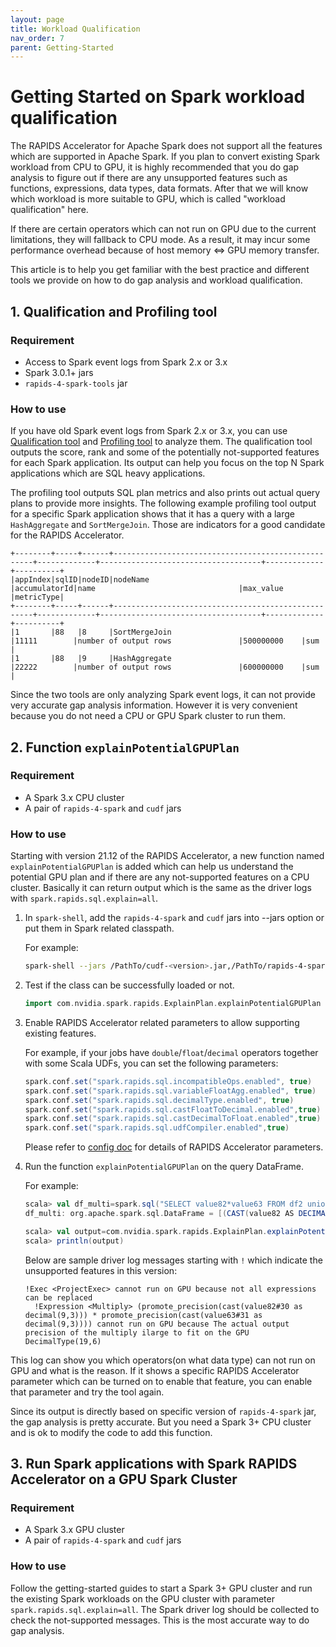 ```yaml
---
layout: page
title: Workload Qualification
nav_order: 7
parent: Getting-Started
---
```

# Getting Started on Spark workload qualification

The RAPIDS Accelerator for Apache Spark does not support all the features which are supported in Apache Spark.
If you plan to convert existing Spark workload from CPU to GPU, it is highly recommended that you do gap analysis 
to figure out if there are any unsupported features such as functions, expressions, data types, data formats.
After that we will know which workload is more suitable to GPU, which is called "workload qualification" here.

If there are certain operators which can not run on GPU due to the current limitations, they will fallback to CPU mode.
As a result, it may incur some performance overhead because of host memory <=> GPU memory transfer. 

This article is to help you get familiar with the best practice and different tools we provide on how to do gap analysis 
and workload qualification.

## 1. Qualification and Profiling tool

### Requirement

- Access to Spark event logs from Spark 2.x or 3.x
- Spark 3.0.1+ jars
- `rapids-4-spark-tools` jar

### How to use

If you have old Spark event logs from Spark 2.x or 3.x, you can use [Qualification tool](../spark-qualification-tool.md) 
and [Profiling tool](../spark-profiling-tool.md) to analyze them.
The qualification tool outputs the score, rank and some of the potentially not-supported features for each Spark application.
Its output can help you focus on the top N Spark applications which are SQL heavy applications. 

The profiling tool outputs SQL plan metrics and also prints out actual query plans to provide more insights.
The following example profiling tool output for a specific Spark application shows that it has a query with a large 
`HashAggregate` and `SortMergeJoin`. Those are indicators for a good candidate for the RAPIDS Accelerator.

```
+--------+-----+------+----------------------------------------------------+-------------+------------------------------------+-------------+----------+
|appIndex|sqlID|nodeID|nodeName                                            |accumulatorId|name                                |max_value    |metricType|
+--------+-----+------+----------------------------------------------------+-------------+------------------------------------+-------------+----------+
|1       |88   |8     |SortMergeJoin                                       |11111        |number of output rows               |500000000    |sum       |
|1       |88   |9     |HashAggregate                                       |22222        |number of output rows               |600000000    |sum       |
```

Since the two tools are only analyzing Spark event logs, it can not provide very accurate gap analysis information.
However it is very convenient because you do not need a CPU or GPU Spark cluster to run them.

## 2. Function `explainPotentialGPUPlan` 

### Requirement

- A Spark 3.x CPU cluster
- A pair of `rapids-4-spark` and `cudf` jars

### How to use

Starting with version 21.12 of the RAPIDS Accelerator, a new function named `explainPotentialGPUPlan` is added which can help us understand 
the potential GPU plan and if there are any not-supported features on a CPU cluster.
Basically it can return output which is the same as the driver logs with `spark.rapids.sql.explain=all`.

1. In `spark-shell`, add the `rapids-4-spark` and `cudf` jars into --jars option or put them in Spark related classpath.

   For example:

   ```bash
   spark-shell --jars /PathTo/cudf-<version>.jar,/PathTo/rapids-4-spark_<version>.jar
   ```

2. Test if the class can be successfully loaded or not.

   ```scala
   import com.nvidia.spark.rapids.ExplainPlan.explainPotentialGPUPlan
   ```

3. Enable RAPIDS Accelerator related parameters to allow supporting existing features.
   
   For example, if your jobs have `double`/`float`/`decimal` operators together with some Scala UDFs, you can set 
   the following parameters:
   
   ```scala
   spark.conf.set("spark.rapids.sql.incompatibleOps.enabled", true)
   spark.conf.set("spark.rapids.sql.variableFloatAgg.enabled", true)
   spark.conf.set("spark.rapids.sql.decimalType.enabled", true)
   spark.conf.set("spark.rapids.sql.castFloatToDecimal.enabled",true)
   spark.conf.set("spark.rapids.sql.castDecimalToFloat.enabled",true)
   spark.conf.set("spark.rapids.sql.udfCompiler.enabled",true)
   ```
   
   Please refer to [config doc](../configs.md) for details of RAPIDS Accelerator parameters.

4. Run the function `explainPotentialGPUPlan` on the query DataFrame.

   For example:

   ```scala
   scala> val df_multi=spark.sql("SELECT value82*value63 FROM df2 union SELECT value82+value63 FROM df2")
   df_multi: org.apache.spark.sql.DataFrame = [(CAST(value82 AS DECIMAL(9,3)) * CAST(value63 AS DECIMAL(9,3))): decimal(15,5)]

   scala> val output=com.nvidia.spark.rapids.ExplainPlan.explainPotentialGPUPlan(df_multi)
   scala> println(output)
   ```

   Below are sample driver log messages starting with `!` which indicate the unsupported features in this version:
   
   ```
   !Exec <ProjectExec> cannot run on GPU because not all expressions can be replaced
     !Expression <Multiply> (promote_precision(cast(value82#30 as decimal(9,3))) * promote_precision(cast(value63#31 as decimal(9,3)))) cannot run on GPU because The actual output precision of the multiply ilarge to fit on the GPU DecimalType(19,6)
   ```

This log can show you which operators(on what data type) can not run on GPU and what is the reason.
If it shows a specific RAPIDS Accelerator parameter which can be turned on to enable that feature, you can enable that parameter 
and try the tool again.

Since its output is directly based on specific version of `rapids-4-spark` jar, the gap analysis is pretty accurate.
But you need a Spark 3+ CPU cluster and is ok to modify the code to add this function.

## 3. Run Spark applications with Spark RAPIDS Accelerator on a GPU Spark Cluster

### Requirement

- A Spark 3.x GPU cluster
- A pair of `rapids-4-spark` and `cudf` jars

### How to use

Follow the getting-started guides to start a Spark 3+ GPU cluster and run the existing Spark workloads on the GPU 
cluster with parameter `spark.rapids.sql.explain=all`.
The Spark driver log should be collected to check the not-supported messages.
This is the most accurate way to do gap analysis.




